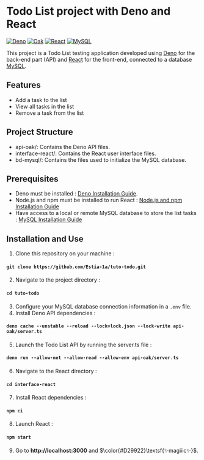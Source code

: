 # Todo List project with Deno and React

[![Deno](https://img.shields.io/badge/Deno%20-%20v1.43.1%20-%20%239acd32)](https://deno.com/)
[![Oak](https://img.shields.io/badge/Oak%20-%20v6.5.0%20-%20%23cd5c5c)](https://deno.land/x/oak@v6.5.0)
[![React](https://img.shields.io/badge/React%20-%20v18.3.1%20-%20%2300ced1)](https://react.dev/)
[![MySQL](https://img.shields.io/badge/MySQL%20-%20v2.11.0%20-%20%23daa520)](https://deno.land/x/mysql@v2.11.0)

This project is a Todo List testing application developed using [Deno](https://deno.com/) for the back-end part (API) and [React](https://react.dev/) for the front-end, connected to a database [MySQL](https://deno.land/x/mysql).

## Features
- Add a task to the list
- View all tasks in the list
- Remove a task from the list

## Project Structure
- api-oak/: Contains the Deno API files.
- interface-react/: Contains the React user interface files.
- bd-mysql/: Contains the files used to initialize the MySQL database.

## Prerequisites
- Deno must be installed : [Deno Installation Guide](https://docs.deno.com/runtime/manual/getting_started/installation).
- Node.js and npm must be installed to run React : [Node.js and npm Installation Guide](https://docs.npmjs.com/downloading-and-installing-node-js-and-npm)
- Have access to a local or remote MySQL database to store the list tasks : [MySQL Installation Guide](https://www.javatpoint.com/how-to-install-mysql)

## Installation and Use
1. Clone this repository on your machine :
#### `git clone https://github.com/Estia-1a/tuto-todo.git`
2. Navigate to the project directory :
#### `cd tuto-todo`
3. Configure your MySQL database connection information in a `.env` file.
4. Install Deno API dependencies :
#### `deno cache --unstable --reload --lock=lock.json --lock-write api-oak/server.ts`
5. Launch the Todo List API by running the server.ts file :
#### `deno run --allow-net --allow-read --allow-env api-oak/server.ts`
6. Navigate to the React directory :
#### `cd interface-react`
7. Install React dependencies :
#### `npm ci`
8. Launch React :
#### `npm start`
9. Go to **http://localhost:3000** and $\color{#D29922}\textsf{✨magiiic✨}$.
